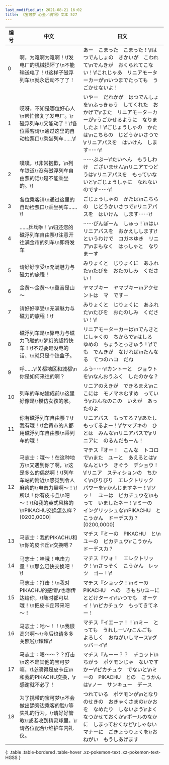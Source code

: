 ```yaml
---
last_modified_at: 2021-08-21 16:02
title: 《宝可梦 心金／魂银》文本 527
---
```

| 编号 | 中文 | 日文 |
| ---- | ---- | ---- |
| 0 | 啊，为难啊为难啊！\f发电厂的机械损坏了\n不能输送电了！\f这样子磁浮列车\n就永远动不了了！ | あー　こまった　こまった！\fはつでんしょの　きかいが　こわれて\nでんきが　おくられてこない！\fこれじゃあ　リニアモーターカーが\nいつまでたっても　うごかせないよ！ |
| 1 | 哎呀，不知是哪位好心人\n帮忙修复了发电厂。\r磁浮列车\r又能动了！\f各位乘客请\n通过这里的自动检票口\r乘坐列车……\f | いやー　だれかが　はつでんしょを\nふっきゅう　してくれた　おかげで\rまた　リニアモーターカーが\rうごかせるように　なりましたよ！\fごじょうしゃの　かたは\nこちらの　じどうかいさつで\rリニアパスを　はいけん　します⋯⋯\f |
| 2 | 噗噗，\f非常抱歉，\n列车铁道\r没有磁浮列车自由票的话\r是不能乘坐的。\f | ⋯⋯ぶぶー\fたいへん　もうしわけ　ございません\nリニアてつどうは\rリニアパスを　もっていないと\rごじょうしゃに　なれないのです⋯⋯\f |
| 3 | 各位乘客请\n通过这里的自动检票口\r乘坐列车……\f | ごじょうしゃの　かたは\nこちらの　じどうかいさつで\rリニアパスを　はいけん　します⋯⋯\f |
| 4 | ……乒乓咻！\n归还您的磁浮列车自由票\f注意开往满金市的列车\n即将发车 | ⋯⋯ぴんぽーん　しゅっ！\nはい　リニアパスを　おかえしします\fというわけで　コガネゆき　リニア\nまもなく　はっしゃと　なりまーす |
| 5 | 请好好享受\n充满魅力与磁力的旅程！ | みりょくと　じりょくに　あふれた\nたびを　おたのしみ　ください！ |
| 6 | 金黄～金黄～\n重音是山～ | ヤマブキー　ヤマブキー\nアクセントは　マ　ですー |
| 7 | 请好好享受\n充满魅力与磁力的旅程！\f | みりょくと　じりょくに　あふれた\nたびを　おたのしみ　ください！\f |
| 8 | 磁浮列车是\n靠电力与磁力飞驰的\r梦幻的超特快车！\f不过要是没电的话，\n就只是个铁盒子。 | リニアモーターカーは\nでんきと　じしゃくの　ちからで\rはしる　ゆめの　ちょうとっきゅう！\fでも　でんきが　なければ\nたんなる　てつのハコ　だね |
| 9 | 呼……\f关都地区和城都\n你是如何来往的啊？ | ふう⋯⋯\fカントーと　ジョウトを\nなんおうふく　したのかな？ |
| 10 | 列车的车站建成前\n这里好像是\r模仿女孩的家。 | リニアのえきが　できるまえ\nここには　モノマネむすめ　っていう\rおんなのこの　いえが　あったのよ |
| 11 | 你有磁浮列车自由票？\f我有哦！\f金黄市的人都用磁浮列车自由票\n乘列车的哦！ | リニアパス　もってる？\fあたし　もってるよー！\fヤマブキの　ひとは　みんな\nリニアパスで\rリニアに　のるんだもーん！ |
| 12 | 马志士：哦～！在这种地方\n又遇到你了啊，\r这是多么的偶然啊！\f列车车站的附近\n感觉到令人麻痹的\r电击力量啊～！\f所以！你有皮卡丘\n吧～！\f和我的英式风格的\nPIKACHU交换怎么样？[0200,0000] | マチス『オー！　こんな　トコロで\nまた　ユーと　あえるとは\rなんという　きぐう　デショウ！\fリニア　スティションの　ちかく\nびりびり　エレクトリック　パワーを\rかんじますネー！\fソゥ！　ユーは　ピカチュウを\nもって　いましたネー！\fミーの　イングリッシュな\nPIKACHU　と　こうかん　ドーデスカ？[0200,0000] |
| 13 | 马志士：我的PIKACHU和\n你的皮卡丘\r交换吧？ | マチス『ミーの　PIKACHU　と\nユーの　ピカチュウ\rこうかん　ドーデスカ？ |
| 14 | 马志士：哇哦！电击力量！\n那么赶快交换吧！\f | マチス『ワォ！　エレクトリック！\nさっそく　こうかん　レッツ　ゴー！\f |
| 15 | 马志士：打击！\n我对PIKACHU的感情\r也想传达给你，\f随时都可以哦！\n把皮卡丘带来吧～！ | マチス『ショック！\nミーの　PIKACHU　への　きもち\rユーに　とどけターイ\fいつでも　オーケイ！\nピカチュウ　もってきてネー！ |
| 16 | 马志士：吔～！！\n我很高兴啊～\r今后也请多多关照啦\r拜拜\f | マチス『イエーァ！！\nミー　とっても　うれしーい\rこんごも　よろしく　おねがいしマース\rグッバーイ\f |
| 17 | 马志士：嗯～～？？打击\n这不是其他的宝可梦嘛，\f必须得是皮卡丘\n和我的PIKACHU交换，\r感谢就不必了！ | マチス『んーー？？　チョット\nちがう　ポケモンじゃ　ないですかー\fピカチュウ　でないと\nミーの　PIKACHU　との　こうかんは\rノー　サンキュー　デース |
| 18 | 为了携带的宝可梦\n不会做出舔旁边乘客的脸\r等失礼的行为，\r请好好管教\r或者收到精灵球里，\r请各位配合\r维护车内礼仪。 | つれている　ポケモンが\nとなりのせきの　おきゃくさまの\rかおを　なめたり　しないよう\rよく　なつかせておくか\rボールのなかに　しまっておくなど\rしゃないマナーに　ごきょうりょくを\rおねがい　もうしあげます |
{: .table .table-bordered .table-hover .xz-pokemon-text .xz-pokemon-text-HGSS }